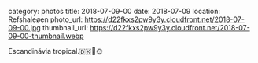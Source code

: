 category: photos 
title: 2018-07-09-00
date: 2018-07-09
location: Refshaleøen
photo_url: https://d22fkxs2pw9y3y.cloudfront.net/2018-07-09-00.jpg
thumbnail_url: https://d22fkxs2pw9y3y.cloudfront.net/2018-07-09-00-thumbnail.webp

Escandinávia tropical.🇩🇰🌴🌞               